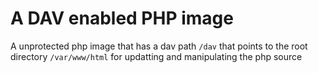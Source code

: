# A DAV enabled PHP image

A unprotected php image that has a dav path `/dav` that points to the root directory `/var/www/html` for updatting and manipulating the php source
